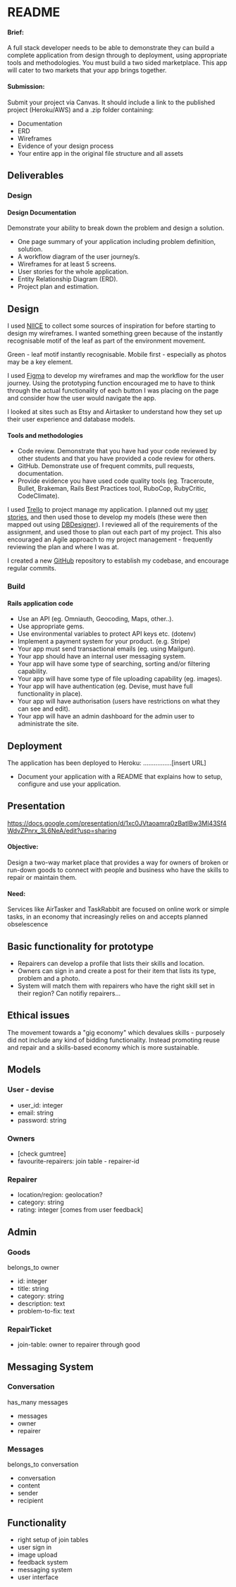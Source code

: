 # README

#### Brief: 
A full stack developer needs to be able to demonstrate they can build a complete application from design through to deployment, using appropriate tools and methodologies. You must build a two sided marketplace. This app will cater to two markets that your app brings together.

#### Submission:
Submit your project via Canvas. It should include a link to the published project (Heroku/AWS) and a .zip folder containing:
- Documentation
- ERD
- Wireframes
- Evidence of your design process
- Your entire app in the original file structure and all assets


## Deliverables

### Design 
#### Design Documentation
Demonstrate your ability to break down the problem and design a solution.
- One page summary of your application including problem definition, solution.
- A workflow diagram of the user journey/s.
- Wireframes for at least 5 screens.
- User stories for the whole application.
- Entity Relationship Diagram (ERD).
- Project plan and estimation.


## Design
I used [NIICE](https://niice.co/m/70ecd2f5c183512ade440736f245dc1e) to collect some sources of inspiration for before starting to design my wireframes. 
I wanted something green because of the instantly recognisable motif of the leaf as part of the environment movement. 

Green - leaf motif instantly recognisable. 
Mobile first - especially as photos may be a key element. 


I used [Figma](https://www.figma.com/file/fDL71gH16gZv1DHKe1SZWa6a/TheFourthR) to develop my wireframes and map the workflow for the user journey. Using the prototyping function encouraged me to have to think through the actual functionality of each button I was placing on the page and consider how the user would navigate the app. 

I looked at sites such as Etsy and Airtasker to understand how they set up their user experience and database models. 


#### Tools and methodologies
- Code review. Demonstrate that you have had your code reviewed by other students and that you have provided a code review for others.
- GitHub. Demonstrate use of frequent commits, pull requests, documentation.
- Provide evidence you have used code quality tools (eg. Traceroute, Bullet, Brakeman, Rails Best Practices tool, RuboCop, RubyCritic, CodeClimate).

I used [Trello](https://trello.com/b/IpcW7stE/thefourthr) to project manage my application. I planned out my [user stories](https://trello.com/b/IpcW7stE/thefourthr), and then used those to develop my models (these were then mapped out using [DBDesigner](http://dbdesigner.net/designer/schema/121955)). I reviewed all of the requirements of the assignment, and used those to plan out each part of my project. This also encouraged an Agile approach to my project management - frequently reviewing the plan and where I was at. 

I created a new [GitHub](https://github.com/hannah-be/the-fourth-R) repository to establish my codebase, and encourage regular commits. 

### Build 
#### Rails application code
- Use an API (eg. Omniauth, Geocoding, Maps, other..).
- Use appropriate gems.
- Use environmental variables to protect API keys etc. (dotenv)
- Implement a payment system for your product. (e.g. Stripe)
- Your app must send transactional emails (eg. using Mailgun).
- Your app should have an internal user messaging system.
- Your app will have some type of searching, sorting and/or filtering capability.
- Your app will have some type of file uploading capability (eg. images).
- Your app will have authentication (eg. Devise, must have full functionality in place).
- Your app will have authorisation (users have restrictions on what they can see and edit).
- Your app will have an admin dashboard for the admin user to administrate the site.


## Deployment
The application has been deployed to Heroku: ................[insert URL]
- Document your application with a README that explains how to setup, configure and use your application.

## Presentation
https://docs.google.com/presentation/d/1xc0JVtaoamra0zBatIBw3Ml43Sf4WdvZPnrx_3L6NeA/edit?usp=sharing


#### Objective: 
Design a two-way market place that provides a way for owners of broken or run-down goods to connect with people and business who have the skills to repair or maintain them. 

#### Need:
Services like AirTasker and TaskRabbit are focused on online work or simple tasks, 
 in an economy that increasingly relies on and accepts planned obselescence 

## Basic functionality for prototype
- Repairers can develop a profile that lists their skills and location. 
- Owners can sign in and create a post for their item that lists its type, problem and a photo. 
- System will match them with repairers who have the right skill set in their region? Can notifiy repairers...

## Ethical issues
The movement towards a "gig economy" which devalues skills - purposely did not include any kind of bidding functionality. Instead promoting reuse and repair and a skills-based economy which is more sustainable. 



## Models

### User - devise
- user_id: integer
- email: string
- password: string

### Owners
- [check gumtree]
- favourite-repairers: join table - repairer-id

### Repairer
- location/region: geolocation?
- category: string
- rating: integer [comes from user feedback]

## Admin

### Goods
belongs_to owner
- id: integer
- title: string
- category: string
- description: text
- problem-to-fix: text


### RepairTicket
- join-table: owner to repairer through good

## Messaging System
### Conversation
has_many messages
- messages
- owner
- repairer

### Messages
belongs_to conversation
- conversation
- content
- sender
- recipient

## Functionality
- right setup of join tables
- user sign in
- image upload
- feedback system
- messaging system
- user interface